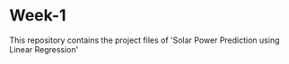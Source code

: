 # Week-1
This repository contains the project files of 'Solar Power Prediction using Linear Regression'
